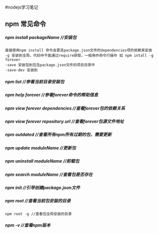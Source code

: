 #nodejs学习笔记
## npm 常见命令

##### npm install packageName //安装包
``` nodejs
直接使用npm install 命令会更具package.json文件的dependencies项的依赖来安装
-g 安装到全局，代码中不能通过require获取，一般用作命令行操作 如 npm intall -g forever
-save 安装包到包含package.json文件的项目目录中
-save-dev 安装到
```
##### npm list //参看当前目录安装包
##### npm help forever //参看forever命令的帮助信息
##### npm view forever dependencies //查看forever包的依赖关系
##### npm view forever repository.url //查看forever包源文件地址
##### npm outdated //查看所有npm所有过期的包，需要更新
##### npm update moduleName //更新包
##### npm uninstall moduleName //卸载包
##### npm search moduleName //查看包是否存在
##### npm init //引导创建package.json文件
##### npm root //查看当前包安装的目录
````
npm root -g //查看包全局安装的目录
````
##### npm -v //查看npm版本

